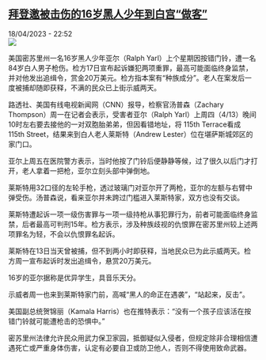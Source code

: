<!--1681852503000-->
[拜登邀被击伤的16岁黑人少年到白宫“做客”](https://www.rfi.fr/cn/%E7%BE%8E%E6%B4%B2/20230418-%E6%8B%9C%E7%99%BB%E9%82%80%E8%A2%AB%E5%87%BB%E4%BC%A4%E7%9A%8416%E5%B2%81%E9%BB%91%E4%BA%BA%E5%B0%91%E5%B9%B4%E5%88%B0%E7%99%BD%E5%AE%AB-%E5%81%9A%E5%AE%A2)
------

<div>18/04/2023 - 22:52</div><img src="https://s.rfi.fr/media/display/ea9f1bd0-de2a-11ed-b9a0-005056a90321/w:1280/p:16x9/ef77d6c25d2d3179b2110c3ad0c1ea8b.png"><p><strong></strong></p><div><p>美国密苏里州一名16岁黑人少年亚尔（Ralph Yarl）上个星期因按错门铃，遭一名84岁白人男子枪伤。检方17日宣布起诉嫌犯两项重罪，最高可能面临终身监禁，并对他发出追缉令，赏金20万美元。检方指本案有“种族成分”。老人在案发后一度被捕却随即获释，不满的民众已上街示威两天。</p><p>路透社、美国有线电视新闻网（CNN）报导，检察官汤普森（Zachary Thompson）周一在记者会表示，受害者亚尔（Ralph Yarl）上周四（4/13）晚间10时左右要去接他的一对双胞胎弟弟，但因看错地址，将 115th Terrace看成 115th Street，结果来到白人老人莱斯特（Andrew Lester）位在堪萨斯城郊区的家门口。</p><p>亚尔上周五在医院警方表示，当时他按了门铃后便静静等候，过了很久以后门才打开，老人拿着一把枪，亚尔立刻头部中弹倒地。</p><p>莱斯特用32口径的左轮手枪，透过玻璃门对亚尔开了两枪，亚尔的左额与右臂中弹受伤。汤普森说，看来亚尔并未跨过门槛进入莱斯特家，双方也没有交谈。</p><p>莱斯特遭起诉一项一级伤害罪与一项一级持枪从事犯罪行为，前者可能面临终身监禁，后者最高可判刑15年。检方表示，涉及种族歧视的仇恨罪在密苏里州较上述两项罪名为轻，不会以仇恨罪名起诉。</p><p>莱斯特在13日当天曾被捕，但不到两小时即获释，当地民众已为此示威两天。检方周一宣布起诉时发出追缉令，悬赏20万美元。</p><p>16岁的亚尔据称是优异学生，具音乐天分。</p><p>示威者周一也来到莱斯特家门前，高喊“黑人的命正在遇袭”，“站起来，反击”。</p><p>美国副总统贺锦丽（Kamala Harris）也在推特表示：“没有一个孩子应该活在按错门铃就可能遭枪击的恐惧中。”</p><p>密苏里州法律允许民众用武力保卫家园，抵御疑似入侵者，但规定除非合理相信遭遇死亡或严重身体伤害，认定有必要自卫或防卫他人，否则不得使用致命武器。</p><p> </p><div data-selfpromo-newsletter></div><div data-selfpromo-app></div></div>
